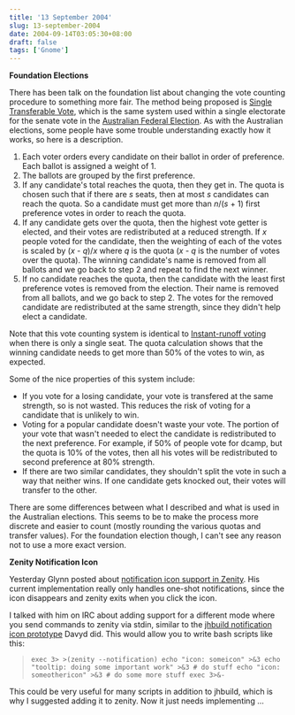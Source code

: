 ```yaml
---
title: '13 September 2004'
slug: 13-september-2004
date: 2004-09-14T03:05:30+08:00
draft: false
tags: ['Gnome']
---
```


**Foundation Elections**

There has been talk on the foundation list about changing the vote
counting procedure to something more fair. The method being proposed is
[Single Transferable
Vote](http://en.wikipedia.org/wiki/Single_Transferable_Vote), which is
the same system used within a single electorate for the senate vote in
the [Australian Federal
Election](http://www.aec.gov.au/election2004/index.htm). As with the
Australian elections, some people have some trouble understanding
exactly how it works, so here is a description.

1.  Each voter orders every candidate on their ballot in order of
    preference. Each ballot is assigned a weight of 1.
2.  The ballots are grouped by the first preference.
3.  If any candidate\'s total reaches the quota, then they get in. The
    quota is chosen such that if there are *s* seats, then at most *s*
    candidates can reach the quota. So a candidate must get more than
    *n*/(*s* + 1) first preference votes in order to reach the quota.
4.  If any candidate gets over the quota, then the highest vote getter
    is elected, and their votes are redistributed at a reduced strength.
    If *x* people voted for the candidate, then the weighting of each of
    the votes is scaled by (*x* - *q*)/*x* where *q* is the quota (*x* -
    *q* is the number of votes over the quota). The winning candidate\'s
    name is removed from all ballots and we go back to step 2 and repeat
    to find the next winner.
5.  If no candidate reaches the quota, then the candidate with the least
    first preference votes is removed from the election. Their name is
    removed from all ballots, and we go back to step 2. The votes for
    the removed candidate are redistributed at the same strength, since
    they didn\'t help elect a candidate.

Note that this vote counting system is identical to [Instant-runoff
voting](http://en.wikipedia.org/wiki/Instant-runoff_voting) when there
is only a single seat. The quota calculation shows that the winning
candidate needs to get more than 50% of the votes to win, as expected.

Some of the nice properties of this system include:

-   If you vote for a losing candidate, your vote is transfered at the
    same strength, so is not wasted. This reduces the risk of voting for
    a candidate that is unlikely to win.
-   Voting for a popular candidate doesn\'t waste your vote. The portion
    of your vote that wasn\'t needed to elect the candidate is
    redistributed to the next preference. For example, if 50% of people
    vote for dcamp, but the quota is 10% of the votes, then all his
    votes will be redistributed to second preference at 80% strength.
-   If there are two similar candidates, they shouldn\'t split the vote
    in such a way that neither wins. If one candidate gets knocked out,
    their votes will transfer to the other.

There are some differences between what I described and what is used in
the Australian elections. This seems to be to make the process more
discrete and easier to count (mostly rounding the various quotas and
transfer values). For the foundation election though, I can\'t see any
reason not to use a more exact version.

**Zenity Notification Icon**

Yesterday Glynn posted about [notification icon support in
Zenity](http://www.gnome.org/~gman/blog/13092004). His current
implementation really only handles one-shot notifications, since the
icon disappears and zenity exits when you click the icon.

I talked with him on IRC about adding support for a different mode where
you send commands to zenity via stdin, similar to the [jhbuild
notification icon
prototype](http://www.livejournal.com/users/davyd/114890.html) Davyd
did. This would allow you to write bash scripts like this:

> `exec 3> >(zenity --notification) echo "icon: someicon" >&3 echo "tooltip: doing some important work" >&3 # do stuff echo "icon: someothericon" >&3 # do some more stuff exec 3>&-`

This could be very useful for many scripts in addition to jhbuild, which
is why I suggested adding it to zenity. Now it just needs implementing
\...
